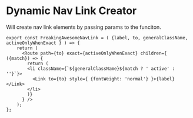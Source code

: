 # Dynamic Nav Link Creator

Will create nav link elements by passing params to the funciton.

```
export const FreakingAwesomeNavLink = ( {label, to, generalClassName, activeOnlyWhenExact } ) => {
    return (
      <Route path={to} exact={activeOnlyWhenExact} children={ ({match}) => {
        return (
        <li className={`${generalClassName}${match ? ' active' : ''}`}>
          <Link to={to} style={ {fontWeight: 'normal'} }>{label}</Link>
        </li>
        )}
      } />
    );
};
```
